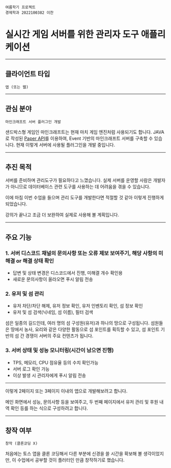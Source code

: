     여름학기 프로젝트
    경제학과 2022100382 이찬
# 실시간 게임 서버를 위한 관리자 도구 애플리케이션
***
## 클라이언트 타입

    앱 (또는 웹)
***
## 관심 분야

    마인크래프트 서버 플러그인 개발

샌드박스형 게임인 마인크래프트는 현재 마치 게임 엔진처럼 사용되기도 합니다. 
JAVA로 작성된 [Paper API](https://papermc.io/)를 이용하여, 
Event 기반의 마인크래프트 서버를 구축할 수 있습니다.
현재 이렇게 서버에 사용될 플러그인을 개발 중입니다.
***
## 추진 목적

서버를 준비하며 관리도구가 필요하다고 느꼈습니다. 
실제 서버를 운영할 사람은 개발자가 아니므로 데이터베이스 관련 도구를 사용하는 데 어려움을 겪을 수 있습니다.

이에 마침 이번 수업을 들으며 관리 도구를 개발한다면 적절할 것 같아 이렇게 진행하게 되었습니다.

강의가 끝나고 조금 더 보완하여 실제로 사용해 볼 계획입니다.
***
## 주요 기능

### 1. 서버 디스코드 채널의 문의사항 또는 오류 제보 보여주기, 해당 사항의 미해결 or 해결 상태 확인
- 답변 및 상태 변경은 디스코드에서 진행, 미해결 개수 확인용
- 새로운 문의사항이 올라오면 푸시 알림 전송

### 2. 유저 및 섬 관리
- 유저 차단/차단 해제, 유저 정보 확인, 유저 인벤토리 확인, 섬 정보 확인
- 유저 및 섬 검색(닉네임, 섬 이름), 필터 검색

 섬은 일종의 길드인데, 여러 명의 섬 구성원(유저)과 하나의 땅으로 구성됩니다. 
 섬원들은 땅에서 농사, 요리와 같은 다양한 활동으로 섬 포인트를 획득할 수 있고, 
 섬 포인트 기반의 섬 간 경쟁이 서버의 주요 컨텐츠가 됩니다.

### 3. 서버 상태 및 성능 모니터링(시간이 남으면 진행)
- TPS, 메모리, CPU 점유율 등의 수치 확인가능
- 서버 로그 확인 가능
- 이상 발생 시 관리자에게 푸시 알림 전송
***
이렇게 2페이지 또는 3페이지 이내의 앱으로 개발해보려고 합니다.

메인 화면에서 성능, 문의사항 등을 보여주고, 
두 번째 페이지에서 유저 관리 및 후원 내역 확인 등를 하는 식으로 구성하려고 합니다.
***
## 창작 여부

    창작 (클론코딩 X)

처음에는 토스 앱을 클론 코딩해서 다른 부분에 신경을 쓸 시간을 확보해 볼 생각이었지만, 
이 수업에서 공부할 것이 플러터인 만큼 창작하기로 했습니다. 
